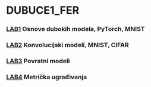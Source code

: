 # DUBUCE1_FER
### [LAB1](https://github.com/perosm/DUBUCE1_FER/blob/master/lab1/lab1.ipynb) Osnove dubokih modela, PyTorch, MNIST
### [LAB2](https://github.com/perosm/DUBUCE1_FER/blob/master/lab2/lab2.ipynb) Konvolucijski modeli, MNIST, CIFAR
### [LAB3](https://github.com/perosm/DUBUCE1_FER/blob/master/lab3/lab3.ipnyb) Povratni modeli
### [LAB4](https://github.com/perosm/DUBUCE1_FER/blob/master/lab4/lab4.ipynb) Metrička ugrađivanja
